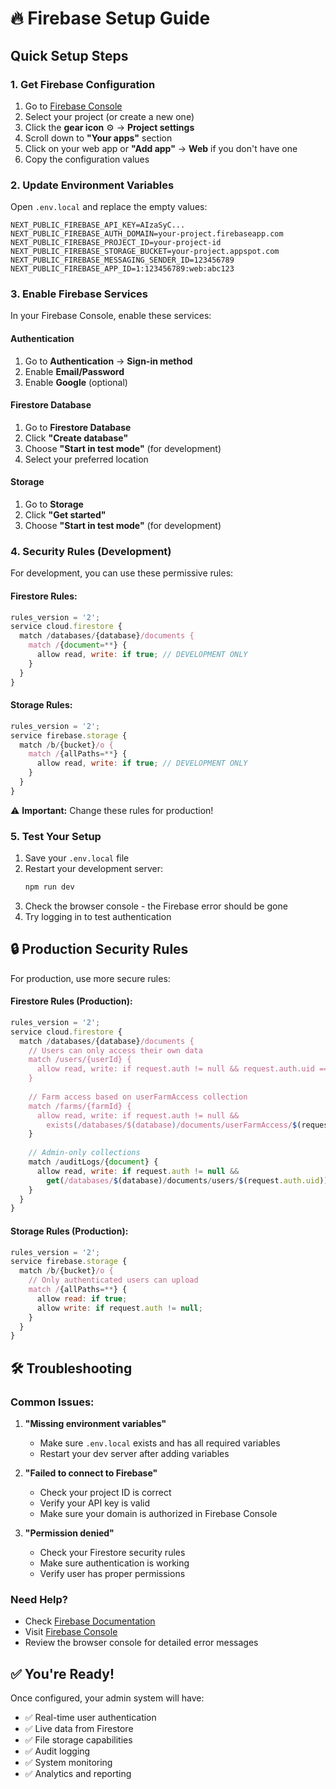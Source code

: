 # 🔥 Firebase Setup Guide

## Quick Setup Steps

### 1. **Get Firebase Configuration**

1. Go to [Firebase Console](https://console.firebase.google.com/)
2. Select your project (or create a new one)
3. Click the **gear icon** ⚙️ → **Project settings**
4. Scroll down to **"Your apps"** section
5. Click on your web app or **"Add app"** → **Web** if you don't have one
6. Copy the configuration values

### 2. **Update Environment Variables**

Open `.env.local` and replace the empty values:

```env
NEXT_PUBLIC_FIREBASE_API_KEY=AIzaSyC...
NEXT_PUBLIC_FIREBASE_AUTH_DOMAIN=your-project.firebaseapp.com
NEXT_PUBLIC_FIREBASE_PROJECT_ID=your-project-id
NEXT_PUBLIC_FIREBASE_STORAGE_BUCKET=your-project.appspot.com
NEXT_PUBLIC_FIREBASE_MESSAGING_SENDER_ID=123456789
NEXT_PUBLIC_FIREBASE_APP_ID=1:123456789:web:abc123
```

### 3. **Enable Firebase Services**

In your Firebase Console, enable these services:

#### **Authentication**
1. Go to **Authentication** → **Sign-in method**
2. Enable **Email/Password**
3. Enable **Google** (optional)

#### **Firestore Database**
1. Go to **Firestore Database**
2. Click **"Create database"**
3. Choose **"Start in test mode"** (for development)
4. Select your preferred location

#### **Storage**
1. Go to **Storage**
2. Click **"Get started"**
3. Choose **"Start in test mode"** (for development)

### 4. **Security Rules (Development)**

For development, you can use these permissive rules:

#### **Firestore Rules:**
```javascript
rules_version = '2';
service cloud.firestore {
  match /databases/{database}/documents {
    match /{document=**} {
      allow read, write: if true; // DEVELOPMENT ONLY
    }
  }
}
```

#### **Storage Rules:**
```javascript
rules_version = '2';
service firebase.storage {
  match /b/{bucket}/o {
    match /{allPaths=**} {
      allow read, write: if true; // DEVELOPMENT ONLY
    }
  }
}
```

⚠️ **Important:** Change these rules for production!

### 5. **Test Your Setup**

1. Save your `.env.local` file
2. Restart your development server:
   ```bash
   npm run dev
   ```
3. Check the browser console - the Firebase error should be gone
4. Try logging in to test authentication

## 🔒 Production Security Rules

For production, use more secure rules:

#### **Firestore Rules (Production):**
```javascript
rules_version = '2';
service cloud.firestore {
  match /databases/{database}/documents {
    // Users can only access their own data
    match /users/{userId} {
      allow read, write: if request.auth != null && request.auth.uid == userId;
    }
    
    // Farm access based on userFarmAccess collection
    match /farms/{farmId} {
      allow read, write: if request.auth != null && 
        exists(/databases/$(database)/documents/userFarmAccess/$(request.auth.uid + '_' + farmId));
    }
    
    // Admin-only collections
    match /auditLogs/{document} {
      allow read, write: if request.auth != null && 
        get(/databases/$(database)/documents/users/$(request.auth.uid)).data.isAdmin == true;
    }
  }
}
```

#### **Storage Rules (Production):**
```javascript
rules_version = '2';
service firebase.storage {
  match /b/{bucket}/o {
    // Only authenticated users can upload
    match /{allPaths=**} {
      allow read: if true;
      allow write: if request.auth != null;
    }
  }
}
```

## 🛠️ Troubleshooting

### **Common Issues:**

1. **"Missing environment variables"**
   - Make sure `.env.local` exists and has all required variables
   - Restart your dev server after adding variables

2. **"Failed to connect to Firebase"**
   - Check your project ID is correct
   - Verify your API key is valid
   - Make sure your domain is authorized in Firebase Console

3. **"Permission denied"**
   - Check your Firestore security rules
   - Make sure authentication is working
   - Verify user has proper permissions

### **Need Help?**
- Check [Firebase Documentation](https://firebase.google.com/docs)
- Visit [Firebase Console](https://console.firebase.google.com/)
- Review the browser console for detailed error messages

## ✅ You're Ready!

Once configured, your admin system will have:
- ✅ Real-time user authentication
- ✅ Live data from Firestore
- ✅ File storage capabilities
- ✅ Audit logging
- ✅ System monitoring
- ✅ Analytics and reporting